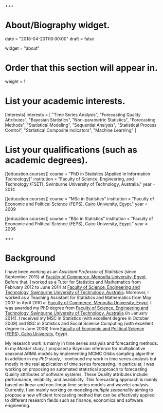 +++
# About/Biography widget.

date = "2018-04-20T00:00:00"
draft = false

widget = "about"

# Order that this section will appear in.
weight = 1

# List your academic interests.
[interests]
  interests = [
    "Time Series Analysis",
    "Forecasting Quality Attributes",
    "Bayesian Statistics",
    "Non-parametric Statistics",
    "Forecasting Methods",
    "Statistical Modeling",
    "Sequential Analysis", 
    "Statistical Process Control",
    "Statistical Composite Indicators",
    "Machine Learning"
  ]

# List your qualifications (such as academic degrees).
[[education.courses]]
  course = "PhD in Statistics [Applied in Information Technology]"
  institution = "Faculty of Science, Engineering, and Technology (FSET), Swinburne University of Technology, Australia."
  year = 2014

[[education.courses]]
  course = "MSc in Statistics"
  institution = "Faculty of Economic and Political Science (FEPS), Cairo University, Egypt."
  year = 2009

[[education.courses]]
  course = "BSc in Statistics"
  institution = "Faculty of Economic and Political Science (FEPS), Cairo University, Egypt."
  year = 2006
 
+++

# Background

I have been working as an *Assistant Professor of Statistics* (since September 2015) at <a href = "http://www.menofia.edu.eg/Home/en">Faculty of Commerce, Menoufia University, Egypt</a>. Before that, I worked as a Tutor for Statistics and Mathematics from February 2012 to June 2014 at <a href = "http://www.swin.edu.au/">Faculty of Science, Engineering and Technology, Swinburne University of Technology, Australia</a>. Moreover, I worked as a Teaching Assistant for Statistics and Mathematics from May 2007 to April 2010 at <a href = "http://www.menofia.edu.eg/Home/en">Faculty of Commerce, Menoufia University, Egypt</a>. I was awarded my PhD degree from <a href = "http://www.swin.edu.au/">Faculty of Science, Engineering and Technology, Swinburne University of Technology, Australia</a> (in January 2014). I received my MSC in Statistics (with excellent degree in October 2009) and BSC in Statistics and Social Science Computing (with excellent degree in June 2006) from <a href = "http://www.feps.eun.eg/">Faculty of Economic and Political Science (FEPS), Cairo University</a>, Egypt.

My research work is mainly in time series analysis and forecasting methods. In my *Master study*, I  proposed a Bayesian inference for multiplicative seasonal ARMA models by implementing MCMC Gibbs sampling algorithm. In addition in my *PhD study*, I continued my work in time series analysis but mostly in the real application of time series forecasting. In particular, I was working on proposing an automated statistical approach to forecasting Quality attributes of software systems. These Quality attributes include performance, reliability, and availability. This forecasting approach is mainly based on linear and non-linear time series models and wavelet analysis. Currently, I am mainly working on modeling *multiple seasonality* aiming to propose a new efficient forecasting method that can be effectively applied to different research fields such as finance, economics and software engineering.

